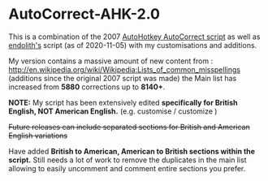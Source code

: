 # AutoCorrect-AHK-2.0

This is a combination of the 2007 [AutoHotkey AutoCorrect script](http://www.autohotkey.com/download/AutoCorrect.ahk) as well as [endolith's](https://gist.github.com/endolith/876629) script (as of 2020-11-05) with my customisations and additions.

My version contains a massive amount of new content from : http://en.wikipedia.org/wiki/Wikipedia:Lists_of_common_misspellings 
(additions since the original 2007 script was made)
the Main list has increased from **5880** corrections up to **8140+**. 

**NOTE:** My script has been extensively edited **specifically for British English, NOT American English.** (e.g. customise / customize )

~~Future releases can include separated sections for British and American English variations~~

Have added **British to American, American to British sections within the script.** 
Still needs a lot of work to remove the duplicates in the main list allowing to easily uncomment and comment entire sections you prefer.
